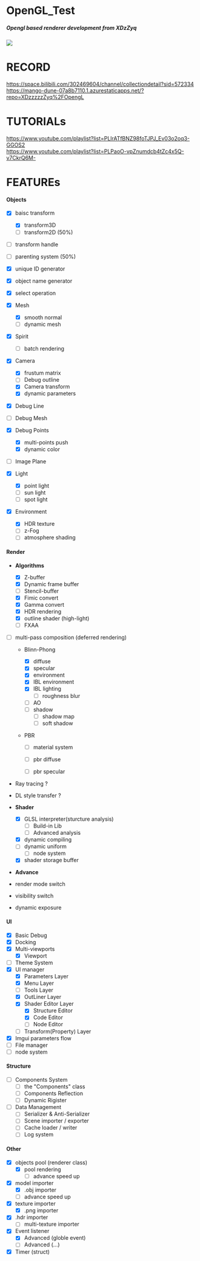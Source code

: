 # OpenGL_Test

##### Opengl based renderer development from XDzZyq

<a href="https://hits.seeyoufarm.com"><img src="https://hits.seeyoufarm.com/api/count/incr/badge.svg?url=https%3A%2F%2Fgithub.com%2FXDzzzzzZyq%2FOpengL&count_bg=%2379C83D&title_bg=%23555555&icon=douban.svg&icon_color=%23E7E7E7&title=hits&edge_flat=false"/></a>

# RECORD

https://space.bilibili.com/302469604/channel/collectiondetail?sid=572334  
https://mango-dune-07a8b7110.1.azurestaticapps.net/?repo=XDzzzzzZyq%2FOpengL

# TUTORIALs 

https://www.youtube.com/playlist?list=PLlrATfBNZ98foTJPJ_Ev03o2oq3-GGOS2   
https://www.youtube.com/playlist?list=PLPaoO-vpZnumdcb4tZc4x5Q-v7CkrQ6M-

# FEATUREs

#### **Objects**

- [x] baisc transform
  - [x] transform3D
  - [ ] transform2D (50%)
- [ ] transform handle
- [ ] parenting system (50%)
- [x] unique ID generator
- [x] object name generator
- [x] select operation

- [x] Mesh
  - [x] smooth normal
  - [ ] dynamic mesh
- [x] Spirit
  - [ ] batch rendering
- [x] Camera
  - [x] frustum matrix
  - [ ] Debug outline
  - [x] Camera transform
  - [x] dynamic parameters
- [x] Debug Line
- [ ] Debug Mesh
- [x] Debug Points
  - [x] multi-points push
  - [x] dynamic color
- [ ] Image Plane
- [x] Light
  - [x] point light
  - [ ] sun light
  - [ ] spot light
- [x] Environment
  - [x] HDR texture
  - [ ] z-Fog
  - [ ] atmosphere shading

#### **Render**

- **Algorithms**

  - [x] Z-buffer
  - [x] Dynamic frame buffer
  - [ ] Stencil-buffer
  - [x] Fimic convert
  - [x] Gamma convert
  - [x] HDR rendering
  - [x] outline shader (high-light)
  - [ ] FXAA
- [ ] multi-pass composition (deferred rendering)
  - Blinn-Phong

    - [x] diffuse
    - [x] specular
    - [x] environment
    - [x] IBL environment
    - [x] IBL lighting
      - [ ] roughness blur
    - [ ] AO
    - [ ] shadow
      - [ ] shadow map
      - [ ] soft shadow
  - PBR

    - [ ] material system
  
    - [ ] pbr diffuse
    - [ ] pbr specular
- Ray tracing ?
- DL style transfer ?

- **Shader**
  - [x] GLSL interpreter(sturcture analysis)
    - [ ] Build-in Lib
    - [ ] Advanced analysis
  - [x] dynamic compiling
  - [ ] dynamic uniform
    - [ ] node system
  - [x] shader storage buffer
- **Advance**
- render mode switch
- visibility switch
- dynamic exposure  

#### **UI**
- [x] Basic Debug
- [x] Docking
- [x] Multi-viewports
    - [x] Viewport
- [ ] Theme System
- [x] UI manager
    - [x] Parameters Layer
    - [x] Menu Layer
    - [ ] Tools Layer
    - [x] OutLiner Layer
    - [x] Shader Editor Layer
        - [x] Structure Editor
        - [x] Code Editor
        - [ ] Node Editor
    - [ ] Transform(Property) Layer
- [x] Imgui parameters flow
- [ ] File manager
- [ ] node system

#### **Structure**

- [ ] Components System
  - [ ] the "Components" class
  - [ ] Components Reflection
  - [ ] Dynamic Rigister

- [ ] Data Management
  - [ ] Serializer & Anti-Serializer
  - [ ] Scene importer / exporter
  - [ ] Cache loader / writer
  - [ ] Log system

#### **Other**

- [x] objects pool (renderer class)
  - [x] pool rendering
    - [ ] advance speed up
- [x] model importer
  - [x] .obj importer
  - [ ] advance speed up
- [x] texture importer
  - [x] .png importer
- [x] .hdr importer
  - [ ] multi-texture importer
- [x] Event listener
    - [x] Advanced (globle event)
    - [ ] Advanced (...)
- [x] Timer (struct)
